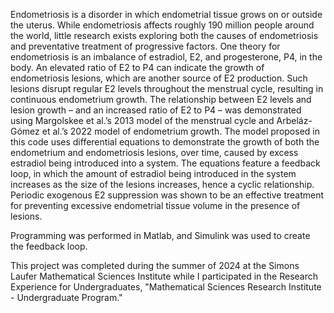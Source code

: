 Endometriosis is a disorder in which endometrial tissue grows on or outside the uterus. While endometriosis affects roughly 190 million people around the world, little research exists exploring both the causes of endometriosis and preventative treatment of progressive factors. One theory for endometriosis is an imbalance of estradiol, E2, and progesterone, P4, in the body. An elevated ratio of E2 to P4 can indicate the growth of endometriosis lesions, which are another source of E2 production. Such lesions disrupt regular E2 levels throughout the menstrual cycle, resulting in continuous endometrium growth. The relationship between E2 levels and lesion growth – and an increased ratio of E2 to P4 – was demonstrated using Margolskee et al.’s 2013 model of the menstrual cycle and Arbeláz-Gómez et al.’s 2022 model of endometrium growth. The model proposed in this code uses differential equations to demonstrate the growth of both the endometrium and endometriosis lesions, over time, caused by excess estradiol being introduced into a system. The equations feature a feedback loop, in which the amount of estradiol being introduced in the system increases as the size of the lesions increases, hence a cyclic relationship. Periodic exogenous E2 suppression was shown to be an effective treatment for preventing excessive endometrial tissue volume in the presence of lesions.

Programming was performed in Matlab, and Simulink was used to create the feedback loop. 

This project was completed during the summer of 2024 at the Simons Laufer Mathematical Sciences Institute while I participated in the Research Experience for Undergraduates, "Mathematical Sciences Research Institute - Undergraduate Program."
